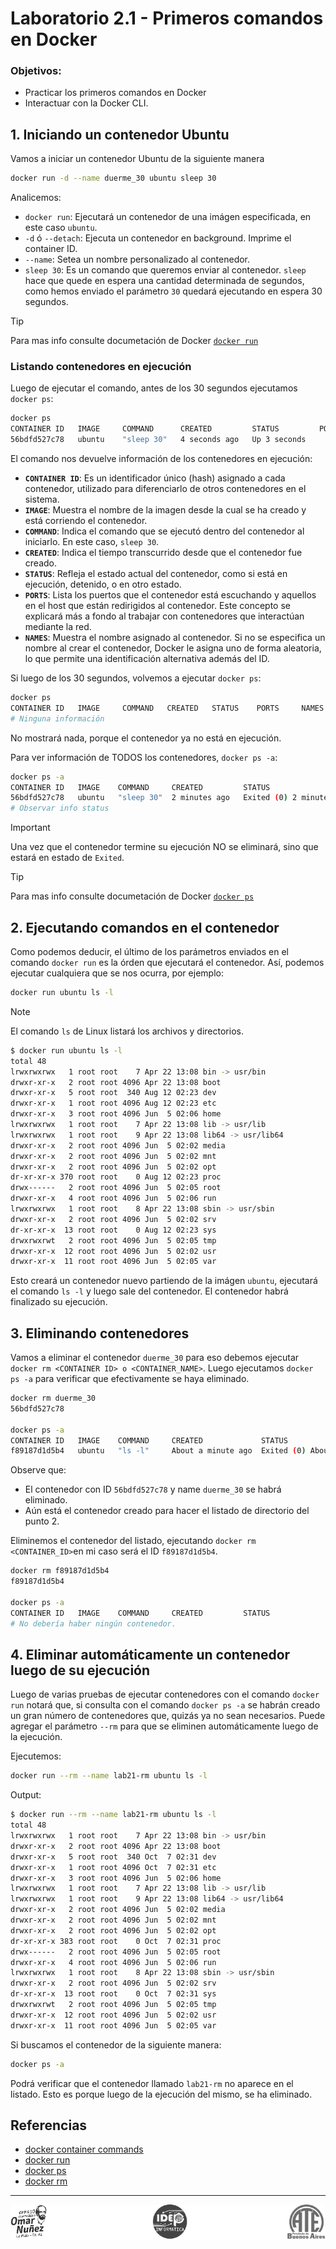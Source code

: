 # Laboratorio 2.1 - Primeros comandos en Docker

### Objetivos:

- Practicar los primeros comandos en Docker
- Interactuar con la Docker CLI.

## 1. Iniciando un contenedor Ubuntu

Vamos a iniciar un contenedor Ubuntu de la siguiente manera

```bash
docker run -d --name duerme_30 ubuntu sleep 30
```

Analicemos:
- `docker run`: Ejecutará un contenedor de una imágen especificada, en este caso `ubuntu`.
- `-d` ó `--detach`: Ejecuta un contenedor en background. Imprime el container ID.
- `--name`: Setea un nombre personalizado al contenedor.
- `sleep 30`: Es un comando que queremos enviar al contenedor. `sleep` hace que quede en espera una cantidad determinada de segundos, como hemos enviado el parámetro `30` quedará ejecutando en espera 30 segundos.

> [!TIP]  
> Para mas info consulte documetación de Docker <a href="https://docs.docker.com/reference/cli/docker/container/run/" target="_blank">`docker run`</a>

### Listando contenedores en ejecución

Luego de ejecutar el comando, antes de los 30 segundos ejecutamos `docker ps`:

```bash
docker ps
CONTAINER ID   IMAGE     COMMAND      CREATED         STATUS         PORTS     NAMES
56bdfd527c78   ubuntu    "sleep 30"   4 seconds ago   Up 3 seconds             duerme_30
```

El comando nos devuelve información de los contenedores en ejecución:
- **`CONTAINER ID`**: Es un identificador único (hash) asignado a cada contenedor, utilizado para diferenciarlo de otros contenedores en el sistema.
- **`IMAGE`**: Muestra el nombre de la imagen desde la cual se ha creado y está corriendo el contenedor.
- **`COMMAND`**: Indica el comando que se ejecutó dentro del contenedor al iniciarlo. En este caso, `sleep 30`.
- **`CREATED`**: Indica el tiempo transcurrido desde que el contenedor fue creado.
- **`STATUS`**: Refleja el estado actual del contenedor, como si está en ejecución, detenido, o en otro estado.
- **`PORTS`**: Lista los puertos que el contenedor está escuchando y aquellos en el host que están redirigidos al contenedor. Este concepto se explicará más a fondo al trabajar con contenedores que interactúan mediante la red.
- **`NAMES`**: Muestra el nombre asignado al contenedor. Si no se especifica un nombre al crear el contenedor, Docker le asigna uno de forma aleatoria, lo que permite una identificación alternativa además del ID.

Si luego de los 30 segundos, volvemos a ejecutar `docker ps`:

```bash
docker ps
CONTAINER ID   IMAGE     COMMAND   CREATED   STATUS    PORTS     NAMES
# Ninguna información
```

No mostrará nada, porque el contenedor ya no está en ejecución.

Para ver información de TODOS los contenedores, `docker ps -a`:

```bash
docker ps -a
CONTAINER ID   IMAGE    COMMAND     CREATED         STATUS                     PORTS    NAMES
56bdfd527c78   ubuntu   "sleep 30"  2 minutes ago   Exited (0) 2 minutes ago            duerme_30
# Observar info status
```

> [!IMPORTANT]  
> Una vez que el contenedor termine su ejecución NO se eliminará, sino que estará en estado de `Exited`.  

> [!TIP]  
> Para mas info consulte documetación de Docker <a href="https://docs.docker.com/reference/cli/docker/container/ps/" target="_blank">`docker ps`</a>

## 2. Ejecutando comandos en el contenedor

Como podemos deducir, el último de los parámetros enviados en el comando `docker run` es la órden que ejecutará el contenedor.
Así, podemos ejecutar cualquiera que se nos ocurra, por ejemplo: 

  ```bash
  docker run ubuntu ls -l
  ```
> [!NOTE]  
> El comando `ls` de Linux listará los archivos y directorios.


```bash
$ docker run ubuntu ls -l
total 48
lrwxrwxrwx   1 root root    7 Apr 22 13:08 bin -> usr/bin
drwxr-xr-x   2 root root 4096 Apr 22 13:08 boot
drwxr-xr-x   5 root root  340 Aug 12 02:23 dev
drwxr-xr-x   1 root root 4096 Aug 12 02:23 etc
drwxr-xr-x   3 root root 4096 Jun  5 02:06 home
lrwxrwxrwx   1 root root    7 Apr 22 13:08 lib -> usr/lib
lrwxrwxrwx   1 root root    9 Apr 22 13:08 lib64 -> usr/lib64
drwxr-xr-x   2 root root 4096 Jun  5 02:02 media
drwxr-xr-x   2 root root 4096 Jun  5 02:02 mnt
drwxr-xr-x   2 root root 4096 Jun  5 02:02 opt
dr-xr-xr-x 370 root root    0 Aug 12 02:23 proc
drwx------   2 root root 4096 Jun  5 02:05 root
drwxr-xr-x   4 root root 4096 Jun  5 02:06 run
lrwxrwxrwx   1 root root    8 Apr 22 13:08 sbin -> usr/sbin
drwxr-xr-x   2 root root 4096 Jun  5 02:02 srv
dr-xr-xr-x  13 root root    0 Aug 12 02:23 sys
drwxrwxrwt   2 root root 4096 Jun  5 02:05 tmp
drwxr-xr-x  12 root root 4096 Jun  5 02:02 usr
drwxr-xr-x  11 root root 4096 Jun  5 02:05 var
```
Esto creará un contenedor nuevo partiendo de la imágen `ubuntu`, ejecutará el comando `ls -l` y luego sale del contenedor. El contenedor habrá finalizado su ejecución.


## 3. Eliminando contenedores

Vamos a eliminar el contenedor `duerme_30` para eso debemos ejecutar `docker rm <CONTAINER ID> o <CONTAINER_NAME>`. Luego ejecutamos `docker ps -a` para verificar que efectivamente se haya eliminado.

```bash
docker rm duerme_30
56bdfd527c78

docker ps -a
CONTAINER ID   IMAGE    COMMAND     CREATED             STATUS                          PORTS    NAMES
f89187d1d5b4   ubuntu   "ls -l"     About a minute ago  Exited (0) About a minute ago            vibrant_jones
```
Observe que:

- El contenedor con ID `56bdfd527c78` y name `duerme_30` se habrá eliminado.
- Aún está el contenedor creado para hacer el listado de directorio del punto 2.


Eliminemos el contenedor del listado, ejecutando `docker rm <CONTAINER_ID>`en mi caso será el ID `f89187d1d5b4`.

```bash
docker rm f89187d1d5b4
f89187d1d5b4

docker ps -a
CONTAINER ID   IMAGE    COMMAND     CREATED         STATUS                     PORTS    NAMES
# No debería haber ningún contenedor.
```



## 4. Eliminar automáticamente un contenedor luego de su ejecución

Luego de varias pruebas de ejecutar contenedores con el comando `docker run` notará que, si consulta con el comando `docker ps -a` se habrán creado un gran número de contenedores que, quizás ya no sean necesarios. Puede agregar el parámetro `--rm` para que se eliminen automáticamente luego de la ejecución.

Ejecutemos:

```bash
docker run --rm --name lab21-rm ubuntu ls -l
```

Output:

```bash
$ docker run --rm --name lab21-rm ubuntu ls -l
total 48
lrwxrwxrwx   1 root root    7 Apr 22 13:08 bin -> usr/bin
drwxr-xr-x   2 root root 4096 Apr 22 13:08 boot
drwxr-xr-x   5 root root  340 Oct  7 02:31 dev
drwxr-xr-x   1 root root 4096 Oct  7 02:31 etc
drwxr-xr-x   3 root root 4096 Jun  5 02:06 home
lrwxrwxrwx   1 root root    7 Apr 22 13:08 lib -> usr/lib
lrwxrwxrwx   1 root root    9 Apr 22 13:08 lib64 -> usr/lib64
drwxr-xr-x   2 root root 4096 Jun  5 02:02 media
drwxr-xr-x   2 root root 4096 Jun  5 02:02 mnt
drwxr-xr-x   2 root root 4096 Jun  5 02:02 opt
dr-xr-xr-x 383 root root    0 Oct  7 02:31 proc
drwx------   2 root root 4096 Jun  5 02:05 root
drwxr-xr-x   4 root root 4096 Jun  5 02:06 run
lrwxrwxrwx   1 root root    8 Apr 22 13:08 sbin -> usr/sbin
drwxr-xr-x   2 root root 4096 Jun  5 02:02 srv
dr-xr-xr-x  13 root root    0 Oct  7 02:31 sys
drwxrwxrwt   2 root root 4096 Jun  5 02:05 tmp
drwxr-xr-x  12 root root 4096 Jun  5 02:02 usr
drwxr-xr-x  11 root root 4096 Jun  5 02:05 var
```

Si buscamos el contenedor de la siguiente manera:

```bash
docker ps -a
```

Podrá verificar que el contenedor llamado `lab21-rm` no aparece en el listado. Esto es porque luego de la ejecución del mismo, se ha eliminado.

## Referencias

- <a href="https://docs.docker.com/reference/cli/docker/container" target="_blank">docker container commands</a>
- <a href="https://docs.docker.com/reference/cli/docker/container/run/" target="_blank">docker run</a>
- <a href="https://docs.docker.com/reference/cli/docker/container/ls/" target="_blank">docker ps</a>
- <a href="https://docs.docker.com/reference/cli/docker/container/rm/" target="_blank">docker rm</a>


---------

<p align="center">
  <a href="https://centro410laplata.edu.ar/">
    <img src="../../img/logos.footer.gray.webp">
  </a>
</p>